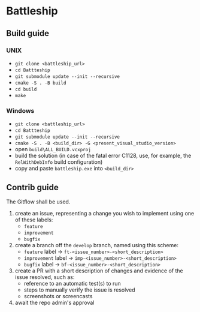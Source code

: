 # Battleship

## Build guide

### UNIX
- `git clone <battleship_url>`
- `cd Battteship`
- `git submodule update --init --recursive`
- `cmake -S . -B build`
- `cd build`
- `make`

### Windows
- `git clone <battleship_url>`
- `cd Battteship`
- `git submodule update --init --recursive`
- `cmake -S . -B <build_dir> -G <present_visual_studio_version>`
- open `build\ALL_BUILD.vcxproj`
- build the solution (in case of the fatal error C1128, use, for example, the `RelWithDebInfo` build configuration)
- copy and paste `battleship.exe` into `<build_dir>`

## Contrib guide
The Gitflow shall be used.

1. create an issue, representing a change you wish to implement using one of these labels:
    * `feature` 
    * `improvement` 
    * `bugfix` 
2. create a branch off the `develop` branch, named using this scheme:
    * `feature` label -> `ft-<issue_number>-<short_description>` 
    * `improvement` label -> `imp-<issue_number>-<short_description>` 
    * `bugfix` label -> `bf-<issue_number>-<short_description>` 
3. create a PR with a short description of changes and evidence of the issue resolved, such as:
    * reference to an automatic test(s) to run
    * steps to manually verify the issue is resolved
    * screenshots or screencasts
4. await the repo admin's approval

